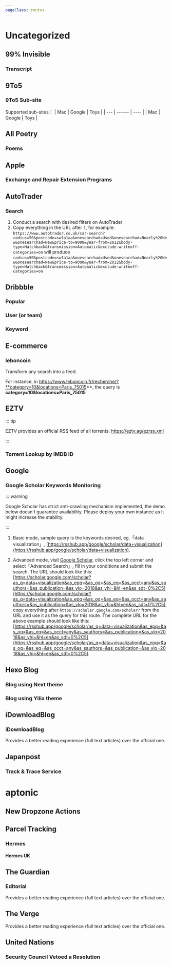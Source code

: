 ```yaml
---
pageClass: routes
---
```


# Uncategorized

## 99% Invisible

### Transcript

<RouteEn author="Ji4n1ng" example="/99percentinvisible/transcript" path="/99percentinvisible/transcript"/>

## 9To5

### 9To5 Sub-site

<RouteEn author="HenryQW" example="/9to5/mac" path="/9to5/:type" :paramsDesc="['The sub-site name']">

Supported sub-sites：
| Mac | Google | Toys |
| --- | ------ | ---- |
| Mac | Google | Toys |

</RouteEn>

## All Poetry

### Poems

<RouteEn author="HenryQW" example="/allpoetry/newest" path="/allpoetry/:order?" :paramsDesc="['order by type, `best` or `newest`, default to `best`']"/>

## Apple

### Exchange and Repair Extension Programs

<RouteEn author="metowolf HenryQW" example="/apple/exchange_repair" path="/apple/exchange_repair/:country?" :paramsDesc="['country code in apple.com URL (exception: for `United States` please use `us`), default to China `cn`']" />

## AutoTrader

### Search

<RouteEn author="HenryQW" example="/autotrader/radius=50&postcode=sw1a1aa&onesearchad=Used&onesearchad=Nearly%20New&onesearchad=New&price-to=9000&year-from=2012&body-type=Hatchback&transmission=Automatic&exclude-writeoff-categories=on" path="/autotrader/:query" :paramsDesc="['the search query']">

1. Conduct a search with desired filters on AutoTrader
1. Copy everything in the URL after `?`, for example: `https://www.autotrader.co.uk/car-search?radius=50&postcode=sw1a1aa&onesearchad=Used&onesearchad=Nearly%20New&onesearchad=New&price-to=9000&year-from=2012&body-type=Hatchback&transmission=Automatic&exclude-writeoff-categories=on` will produce `radius=50&postcode=sw1a1aa&onesearchad=Used&onesearchad=Nearly%20New&onesearchad=New&price-to=9000&year-from=2012&body-type=Hatchback&transmission=Automatic&exclude-writeoff-categories=on`

</RouteEn>

## Dribbble

### Popular

<RouteEn path="/dribbble/popular/:timeframe?" example="/dribbble/popular" :paramsDesc="['support the following values: week, month, year and ever']" />

### User (or team)

<RouteEn path="/dribbble/user/:name" example="/dribbble/user/google" :paramsDesc="['username, available in user\'s homepage URL']" />

### Keyword

<RouteEn path="/dribbble/keyword/:keyword" example="/dribbble/keyword/player" :paramsDesc="['desired keyword']" />

## E-commerce

### leboncoin

Transform any search into a feed.

<RouteEn author="Platane" example="/leboncoin/ad/category=10&locations=Paris_75015" path="/leboncoin/ad/:query" :paramsDesc="['search page querystring']">

For instance, in https://www.leboncoin.fr/recherche/?**category=10&locations=Paris_75015**, the query is **category=10&locations=Paris_75015**

</RouteEn>

## EZTV

::: tip

EZTV provides an official RSS feed of all torrents: https://eztv.ag/ezrss.xml

:::

### Torrent Lookup by IMDB ID

<RouteEn author="Songkeys" path="/eztv/torrents/:imdb_id" example="/eztv/torrents/6048596" :paramsDesc="['search for the IMDB ID of the desired show, available at [IMDB](https://www.imdb.com)']" />

## Google

### Google Scholar Keywords Monitoring

<RouteEn author="HenryQW" path="/google/scholar/:query" example="/google/scholar/data+visualization" :paramsDesc="['query statement which supports「Basic」and「Advanced」modes']" anticrawler="1">

::: warning

Google Scholar has strict anti-crawling mechanism implemented, the demo below doesn't guarantee availability. Please deploy your own instance as it might increase the stability.

:::

1. Basic mode, sample query is the keywords desired, eg.「data visualization」, [https://rsshub.app/google/scholar/data+visualization](https://rsshub.app/google/scholar/data+visualization).

2. Advanced mode, visit [Google Scholar](https://scholar.google.com/schhp?hl=en&as_sdt=0,5), click the top left corner and select「Advanced Search」, fill in your conditions and submit the search. The URL should look like this: [https://scholar.google.com/scholar?as_q=data+visualization&as_epq=&as_oq=&as_eq=&as_occt=any&as_sauthors=&as_publication=&as_ylo=2018&as_yhi=&hl=en&as_sdt=0%2C5](https://scholar.google.com/scholar?as_q=data+visualization&as_epq=&as_oq=&as_eq=&as_occt=any&as_sauthors=&as_publication=&as_ylo=2018&as_yhi=&hl=en&as_sdt=0%2C5), copy everything after `https://scholar.google.com/scholar?` from the URL and use it as the query for this route. The complete URL for the above example should look like this: [https://rsshub.app/google/scholar/as_q=data+visualization&as_epq=&as_oq=&as_eq=&as_occt=any&as_sauthors=&as_publication=&as_ylo=2018&as_yhi=&hl=en&as_sdt=0%2C5](https://rsshub.app/google/scholar/as_q=data+visualization&as_epq=&as_oq=&as_eq=&as_occt=any&as_sauthors=&as_publication=&as_ylo=2018&as_yhi=&hl=en&as_sdt=0%2C5).

</RouteEn>

## Hexo Blog

### Blog using Next theme

<RouteEn author="fengkx" path="/hexo/next/:url" example="/hexo/next/fengkx.top" :paramsDesc="['the blog URL without the protocol (http:// and https://)']" />

### Blog using Yilia theme

<RouteEn author="aha2mao" path="/hexo/yilia/:url" example="/hexo/yilia/cloudstone.xin" :paramsDesc="['the blog URL without the protocol (http:// and https://)']" />

## iDownloadBlog

### iDownloadBlog

<RouteEn author="HenryQW" example="/iDownloadBlog" path="/iDownloadBlog/index">

Provides a better reading experience (full text articles) over the official one.

</RouteEn>

## Japanpost

### Track & Trace Service

<RouteEn author="tuzi3040" example="/japanpost/EJ123456789JP" path="/japanpost/:reqCode" :paramsDesc="['Package Number']"/>

# aptonic

## New Dropzone Actions

<RouteEn author="HenryQW" example="/aptonic/action" path="/aptonic/action"/>

## Parcel Tracking

### Hermes

#### Hermes UK

<RouteEn author="HenryQW" example="/parcel/hermesuk/[tracking number]" path="/parcel/hermesuk/:tracking" :paramsDesc="['Tracking number']"/>

## The Guardian

### Editorial

<RouteEn author="HenryQW" example="/guardian/editorial" path="/guardian/editorial">

Provides a better reading experience (full text articles) over the official one.

</RouteEn>

## The Verge

<RouteEn author="HenryQW" example="/verge" path="/verge">

Provides a better reading experience (full text articles) over the official one.

</RouteEn>

## United Nations

### Security Council Vetoed a Resolution

<RouteEn author="HenryQW" example="/un/scveto" path="/un/scveto"/>
